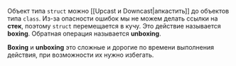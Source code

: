 
Объект типа `struct` можно [[Upcast и Downcast|апкастить]] до объектов типа `class`. Из-за опасности ошибок мы не можем делать ссылки на **стек**, поэтому `struct` перемещается в кучу. Это действие называется **boxing**. Обратная операция называется **unboxing**.

**Boxing** и **unboxing** это сложные и дорогие по времени выполнения действия, при возможности их нужно избегать. 